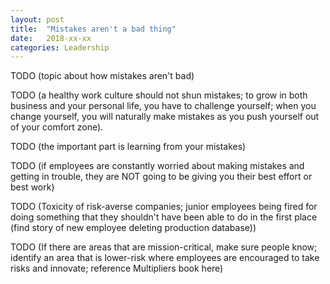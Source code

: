 ```yaml
---
layout: post
title:  "Mistakes aren't a bad thing"
date:   2018-xx-xx
categories: Leadership
---
```


TODO (topic about how mistakes aren't bad)

TODO (a healthy work culture should not shun mistakes; to grow in both business and your personal life, you have to challenge yourself; when you change yourself, you will naturally make mistakes as you push yourself out of your comfort zone).

TODO (the important part is learning from your mistakes)

TODO (if employees are constantly worried about making mistakes and getting in trouble, they are NOT going to be giving you their best effort or best work)

TODO (Toxicity of risk-averse companies; junior employees being fired for doing something that they shouldn't have been able to do in the first place (find story of new employee deleting production database))

TODO (If there are areas that are mission-critical, make sure people know; identify an area that is lower-risk where employees are encouraged to take risks and innovate; reference Multipliers book here)

